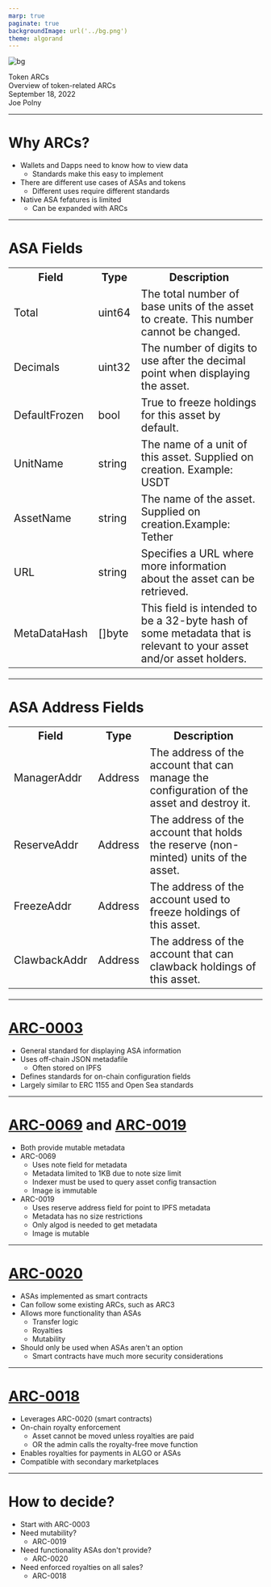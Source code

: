 ```yaml
---
marp: true
paginate: true
backgroundImage: url('../bg.png')
theme: algorand
---
```

![bg](../title_bg.png)
<div id='title'>Token ARCs</div>
<div id='subtitle'>Overview of token-related ARCs</div>
<div id='date'>September 18, 2022</div>
<div id='name'>Joe Polny</div>

---

# Why ARCs?

* Wallets and Dapps need to know how to view data
  * Standards make this easy to implement
* There are different use cases of ASAs and tokens
  * Different uses require different standards
* Native ASA fefatures is limited
  * Can be expanded with ARCs

---

# ASA Fields
<style scope>
    table {
        font-size: 21px;
    }
</style>
<table>
    <tr>
        <th>Field</th>
        <th>Type</th>
        <th>Description</th>
    </tr>
    <tr>
        <td>Total</td>
        <td>uint64</td>
        <td>The total number of base units of the asset to create. This number cannot be changed.</td>
    </tr>
    <tr>
        <td>Decimals</td>
        <td>uint32</td>
        <td>The number of digits to use after the decimal point when displaying the asset.</td>
    </tr>
    <tr>
        <td>DefaultFrozen</td>
        <td>bool</td>
        <td>True to freeze holdings for this asset by default.</td>
    </tr>
    <tr>
        <td>UnitName</td>
        <td>string</td>
        <td>The name of a unit of this asset. Supplied on creation. Example: USDT</td>
    </tr>
    <tr>
        <td>AssetName</td>
        <td>string</td>
        <td>The name of the asset. Supplied on creation.Example: Tether</td>
    </tr>
    <tr>
        <td>URL</td>
        <td>string</td>
        <td>Specifies a URL where more information about the asset can be retrieved.</td>
    </tr>
    <tr>
        <td>MetaDataHash</td>
        <td>[]byte</td>
        <td>This field is intended to be a 32-byte hash of some metadata that is relevant to your asset and/or asset holders. </td>
    </tr>
</table>

---

# ASA Address Fields

<table>
    <tr>
        <th>Field</th>
        <th>Type</th>
        <th>Description</th>
    </tr>
    <tr>
        <td>ManagerAddr</td>
        <td>Address</td>
        <td>The address of the account that can manage the configuration of the asset and destroy it.</td>
    </tr>
    <tr>
        <td>ReserveAddr</td>
        <td>Address</td>
        <td>The address of the account that holds the reserve (non-minted) units of the asset.</td>
    </tr>
    <tr>
        <td>FreezeAddr</td>
        <td>Address</td>
        <td>The address of the account used to freeze holdings of this asset.</td>
    </tr>
    <tr>
        <td>ClawbackAddr</td>
        <td>Address</td>
        <td>The address of the account that can clawback holdings of this asset.</td>
    </tr>
</table>


---

# [ARC-0003](https://arc.algorand.foundation/ARCs/arc-0003)

* General standard for displaying ASA information
* Uses off-chain JSON metadafile
  * Often stored on IPFS
* Defines standards for on-chain configuration fields
* Largely similar to ERC 1155 and Open Sea standards

---

# [ARC-0069](https://arc.algorand.foundation/ARCs/arc-0069) and [ARC-0019](https://arc.algorand.foundation/ARCs/arc-0019)

* Both provide mutable metadata
* ARC-0069
  * Uses note field for metadata
  * Metadata limited to 1KB due to note size limit
  * Indexer must be used to query asset config transaction
  * Image is immutable
* ARC-0019
  * Uses reserve address field for point to IPFS metadata
  * Metadata has no size restrictions
  * Only algod is needed to get metadata
  * Image is mutable

---

# [ARC-0020](https://arc.algorand.foundation/ARCs/arc-0020)

* ASAs implemented as smart contracts
* Can follow some existing ARCs, such as ARC3
* Allows more functionality than ASAs
  * Transfer logic
  * Royalties
  * Mutability
* Should only be used when ASAs aren't an option
  * Smart contracts have much more security considerations

---

# [ARC-0018](https://arc.algorand.foundation/ARCs/arc-0018)

* Leverages ARC-0020 (smart contracts)
* On-chain royalty enforcement
  * Asset cannot be moved unless royalties are paid
  * OR the admin calls the royalty-free move function
* Enables royalties for payments in ALGO or ASAs
* Compatible with secondary marketplaces

---

# How to decide?

* Start with ARC-0003
* Need mutability?
  * ARC-0019
* Need functionality ASAs don't provide?
  * ARC-0020
* Need enforced royalties on all sales?
  * ARC-0018